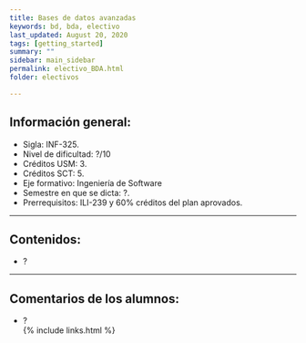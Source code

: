```yaml
---
title: Bases de datos avanzadas 
keywords: bd, bda, electivo
last_updated: August 20, 2020
tags: [getting_started]
summary: ""
sidebar: main_sidebar
permalink: electivo_BDA.html
folder: electivos

---
```


## Información general:

- Sigla: INF-325.
- Nivel de dificultad: ?/10
- Créditos USM: 3.
- Créditos SCT: 5.
- Eje formativo:  Ingeniería de Software
- Semestre en que se dicta: ?.
- Prerrequisitos: ILI-239 y 60% créditos del plan aprovados.

---

## Contenidos:

- ?
---

## Comentarios de los alumnos:

- ?                           
{% include links.html %}
